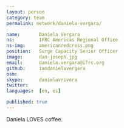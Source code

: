 ```yaml
---
layout: person
category: team
permalink: network/daniela-vergara/

name:       Daniela Vergara
ns:         IFRC Americas Regional Office
ns-img:     americanredcross.png
position:   Surge Capacity Senior Officer
image:      dan-joseph.jpg
email:      daniela.vergara@ifrc.org  
github:     iamdanielavergara
osm:        
skype:      danielavrivera
twitter:    
languages:  [en, es]

published: true
---
```


Daniela LOVES coffee.
